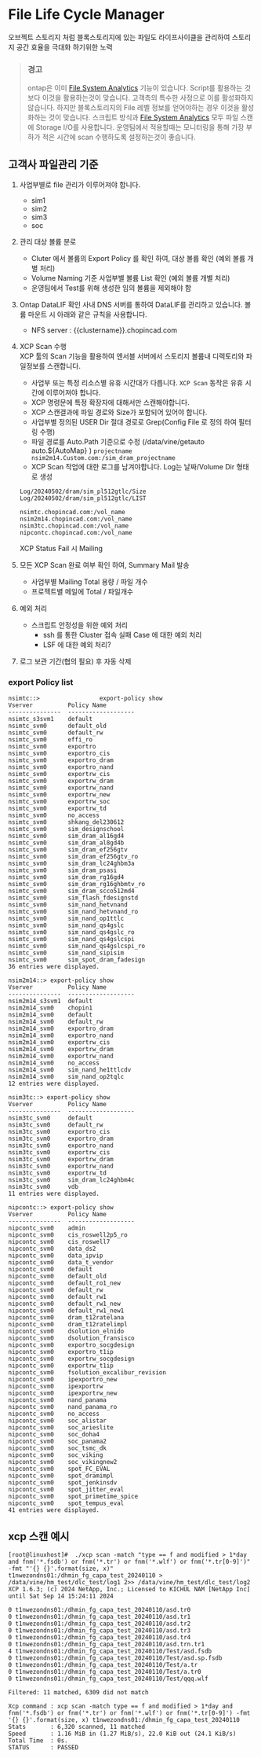 # File Life Cycle Manager
오브젝트 스토리지 처럼 블록스토리지에 있는 파일도 라이프사이클을 관리하여 스토리지 공간 효율을 극대화 하기위한 노력

> ### 경고
> ontap은 이미 [File System Analytics](https://docs.netapp.com/us-en/ontap/concept_nas_file_system_analytics_overview.html) 기능이 있습니다. Script를 활용하는 것보다 이것을 활용하는것이 맞습니다.
> 고객측의 특수한 사정으로 이를 활성화하지 않습니다. 하지만 블록스토리지의 File 레벨 정보를 얻어야하는 경우 이것을 활성화하는 것이 맞습니다.
> 스크립트 방식과 [File System Analytics](https://docs.netapp.com/us-en/ontap/concept_nas_file_system_analytics_overview.html) 모두 파일 스캔에 Storage I/O를 사용합니다. 운영팀에서 적용할때는 모니터링을 통해 가장 부하가 적은 시간에 scan 수행하도록 설정하는것이 좋습니다.

## 고객사 파일관리 기준
1. 사업부별로 file 관리가 이루어져야 합니다. 
    - sim1
    - sim2 
    - sim3 
    - soc

2. 관리 대상 볼륨 분로  
    - Cluter 에서 볼륨의 Export Policy 를 확인 하여, 대상 볼륨 확인 (예외 볼륨 개별 처리)
    - Volume Naming 기준 사업부별 볼륨 List 확인 (예외 볼륨 개별 처리)
    - 운영팀에서 Test를 위해 생성한 임의 볼륨을 제외해야 함

3. Ontap DataLIF 확인
사내 DNS 서버를 통하여 DataLIF를 관리하고 있습니다.
볼륨 마운트 시 아래와 같은 규칙을 사용합니다.
   - NFS server : {{clustername}}.chopincad.com

4. XCP Scan 수행  
XCP 툴의 Scan 기능을 활용하여 엔서블 서버에서 스토리지 볼륨내 디렉토리와 파일정보를 스캔합니다.
   - 사업부 또는 특정 리소스별 유휴 시간대가 다릅니다. ```XCP Scan``` 동작은 유휴 시간에 이루어져야 합니다.  
   - XCP 명령문에 특정 확장자에 대해서만 스캔해야합니다.  
   - XCP 스캔결과에 파일 경로와 Size가 포함되어 있어야 합니다. 
   - 사업부별 정의된 USER Dir 절대 경로로 Grep(Config File 로 정의 하여 필터링 수행) 
   - 파일 경로를 Auto.Path 기준으로 수정 (/data/vine/getauto auto.${AutoMap} )
     ```projectname nsim2m14.Custom.com:/sim_dram_projectname```
   - XCP Scan 작업에 대한 로그를 남겨야합니다.
     Log는 날짜/Volume Dir 형태로 생성
    ```log
    Log/20240502/dram/sim_pl512gtlc/Size
    Log/20240502/dram/sim_pl512gtlc/LIST

    nsimtc.chopincad.com:/vol_name
    nsim2m14.chopincad.com:/vol_name
    nsim3tc.chopincad.com:/vol_name
    nipcontc.chopincad.com:/vol_name
    ```
     XCP Status Fail 시 Mailing 

5. 모든 XCP Scan 완료 여부 확인 하여, Summary Mail 발송 
   - 사업부별 Mailing Total 용량 / 파일 개수  
   - 프로젝트별 메일에 Total / 파일개수   

6. 예외 처리 
   - 스크립트 안정성을 위한 예외 처리  
     * ssh 를 통한 Cluster 접속 실패 Case 에 대한 예외 처리 
     * LSF 에 대한 예외 처리? 
7. 로그 보관 기간(협의 필요) 후 자동 삭제    
 


### export Policy list
```
nsimtc::>                 export-policy show
Vserver          Policy Name
---------------  -------------------
nsimtc_s3svm1    default
nsimtc_svm0      default_old
nsimtc_svm0      default_rw
nsimtc_svm0      effi_ro
nsimtc_svm0      exportro
nsimtc_svm0      exportro_cis
nsimtc_svm0      exportro_dram
nsimtc_svm0      exportro_nand
nsimtc_svm0      exportrw_cis
nsimtc_svm0      exportrw_dram
nsimtc_svm0      exportrw_nand
nsimtc_svm0      exportrw_new
nsimtc_svm0      exportrw_soc
nsimtc_svm0      exportrw_td
nsimtc_svm0      no_access
nsimtc_svm0      shkang_del230612
nsimtc_svm0      sim_designschool
nsimtc_svm0      sim_dram_al16gd4
nsimtc_svm0      sim_dram_al8gd4b
nsimtc_svm0      sim_dram_ef256gtv
nsimtc_svm0      sim_dram_ef256gtv_ro
nsimtc_svm0      sim_dram_lc24ghbm3a
nsimtc_svm0      sim_dram_psasi
nsimtc_svm0      sim_dram_rg16gd4
nsimtc_svm0      sim_dram_rg16ghbmtv_ro
nsimtc_svm0      sim_dram_scco512md4
nsimtc_svm0      sim_flash_fdesignstd
nsimtc_svm0      sim_nand_hetvnand
nsimtc_svm0      sim_nand_hetvnand_ro
nsimtc_svm0      sim_nand_op1ttlc
nsimtc_svm0      sim_nand_qs4gslc
nsimtc_svm0      sim_nand_qs4gslc_ro
nsimtc_svm0      sim_nand_qs4gslcspi
nsimtc_svm0      sim_nand_qs4gslcspi_ro
nsimtc_svm0      sim_nand_sipisim
nsimtc_svm0      sim_spot_dram_fadesign
36 entries were displayed.

nsim2m14::> export-policy show
Vserver          Policy Name
---------------  -------------------
nsim2m14_s3svm1  default
nsim2m14_svm0    chopin1
nsim2m14_svm0    default
nsim2m14_svm0    default_rw
nsim2m14_svm0    exportro_dram
nsim2m14_svm0    exportro_nand
nsim2m14_svm0    exportrw_cis
nsim2m14_svm0    exportrw_dram
nsim2m14_svm0    exportrw_nand
nsim2m14_svm0    no_access
nsim2m14_svm0    sim_nand_he1ttlcdv
nsim2m14_svm0    sim_nand_op2tqlc
12 entries were displayed.

nsim3tc::> export-policy show
Vserver          Policy Name
---------------  -------------------
nsim3tc_svm0     default
nsim3tc_svm0     default_rw
nsim3tc_svm0     exportro_cis
nsim3tc_svm0     exportro_dram
nsim3tc_svm0     exportro_nand
nsim3tc_svm0     exportrw_cis
nsim3tc_svm0     exportrw_dram
nsim3tc_svm0     exportrw_nand
nsim3tc_svm0     exportrw_td
nsim3tc_svm0     sim_dram_lc24ghbm4c
nsim3tc_svm0     vdb
11 entries were displayed.

nipcontc::> export-policy show
Vserver          Policy Name
---------------  -------------------
nipcontc_svm0    admin
nipcontc_svm0    cis_roswell2p5_ro
nipcontc_svm0    cis_roswell7
nipcontc_svm0    data_ds2
nipcontc_svm0    data_ipvip
nipcontc_svm0    data_t_vendor
nipcontc_svm0    default
nipcontc_svm0    default_old
nipcontc_svm0    default_ro1_new
nipcontc_svm0    default_rw
nipcontc_svm0    default_rw1
nipcontc_svm0    default_rw1_new
nipcontc_svm0    default_rw1_new1
nipcontc_svm0    dram_t12ratelana
nipcontc_svm0    dram_t12ratelimpl
nipcontc_svm0    dsolution_elnido
nipcontc_svm0    dsolution_fransisco
nipcontc_svm0    exportro_socgdesign
nipcontc_svm0    exportro_t1ip
nipcontc_svm0    exportrw_socgdesign
nipcontc_svm0    exportrw_t1ip
nipcontc_svm0    fsolution_excalibur_revision
nipcontc_svm0    ipexportro_new
nipcontc_svm0    ipexportrw
nipcontc_svm0    ipexportrw_new
nipcontc_svm0    nand_panama
nipcontc_svm0    nand_panama_ro
nipcontc_svm0    no_access
nipcontc_svm0    soc_alistar
nipcontc_svm0    soc_arieslite
nipcontc_svm0    soc_doha4
nipcontc_svm0    soc_panama2
nipcontc_svm0    soc_tsmc_dk
nipcontc_svm0    soc_viking
nipcontc_svm0    soc_vikingnew2
nipcontc_svm0    spot_FC_EVAL
nipcontc_svm0    spot_dramimpl
nipcontc_svm0    spot_jenkinsdv
nipcontc_svm0    spot_jitter_eval
nipcontc_svm0    spot_primetime_spice
nipcontc_svm0    spot_tempus_eval
41 entries were displayed.
```

## xcp 스캔 예시
```
[root@linuxhost]#  ./xcp scan -match "type == f and modified > 1*day and fnm('*.fsdb') or fnm('*.tr') or fnm('*.wlf') or fnm('*.tr[0-9]')" -fmt "'{} {}'.format(size, x)" t1nwezondns01:/dhmin_fg_capa_test_20240110 > /data/vine/hm_test/dlc_test/log1 2>> /data/vine/hm_test/dlc_test/log2
XCP 1.6.3; (c) 2024 NetApp, Inc.; Licensed to KICHUL NAM [NetApp Inc] until Sat Sep 14 15:24:11 2024

0 t1nwezondns01:/dhmin_fg_capa_test_20240110/asd.tr0
0 t1nwezondns01:/dhmin_fg_capa_test_20240110/asd.tr1
0 t1nwezondns01:/dhmin_fg_capa_test_20240110/asd.tr2
0 t1nwezondns01:/dhmin_fg_capa_test_20240110/asd.tr3
0 t1nwezondns01:/dhmin_fg_capa_test_20240110/asd.tr4
0 t1nwezondns01:/dhmin_fg_capa_test_20240110/asd.trn.tr1
4 t1nwezondns01:/dhmin_fg_capa_test_20240110/Test/asd.fsdb
0 t1nwezondns01:/dhmin_fg_capa_test_20240110/Test/asd.sp.fsdb
0 t1nwezondns01:/dhmin_fg_capa_test_20240110/Test/a.tr
0 t1nwezondns01:/dhmin_fg_capa_test_20240110/Test/a.tr0
0 t1nwezondns01:/dhmin_fg_capa_test_20240110/Test/qqq.wlf

Filtered: 11 matched, 6309 did not match

Xcp command : xcp scan -match type == f and modified > 1*day and fnm('*.fsdb') or fnm('*.tr') or fnm('*.wlf') or fnm('*.tr[0-9]') -fmt '{} {}'.format(size, x) t1nwezondns01:/dhmin_fg_capa_test_20240110
Stats       : 6,320 scanned, 11 matched
Speed       : 1.16 MiB in (1.27 MiB/s), 22.0 KiB out (24.1 KiB/s)
Total Time  : 0s.
STATUS      : PASSED
```